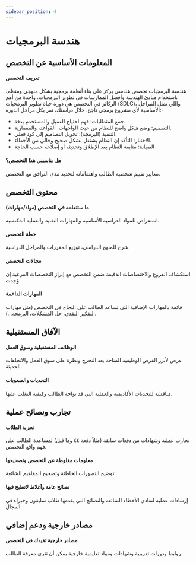 ```yaml
---
sidebar_position: 4
---
```


# هندسة البرمجيات

## المعلومات الأساسية عن التخصص
#### تعريف التخصص 

هندسة البرمجيات تخصص هندسي يركز على بناء أنظمة برمجية بشكل منهجي ومنظم، باستخدام مبادئ الهندسة وأفضل الممارسات في تطوير البرمجيات.
واحدة من أهم الركائز في التخصص هي دورة حياة تطوير البرمجيات (SDLC)، واللي تمثل المراحل الأساسية لأي مشروع برمجي ناجح.
خلال دراستك، تمر بكل مراحل الدورة:-
- جمع المتطلبات: فهم احتياج العميل والمستخدم بدقة.
-	التصميم: وضع هيكل واضح للنظام من حيث الواجهات، القواعد، والمعمارية.
-	التنفيذ (البرمجة): تحويل التصاميم إلى كود فعلي.
-	الاختبار: التأكد إن النظام يشتغل بشكل صحيح وخالي من الأخطاء.
-	الصيانة: متابعة النظام بعد الإطلاق وتحديثه أو إصلاحه حسب الحاجة

#### هل يناسبني هذا التخصص؟  
معايير تقييم شخصية الطالب واهتماماته لتحديد مدى التوافق مع التخصص.


## محتوى التخصص
#### ما ستتعلمه في التخصص (مواد/مهارات)  
استعراض للمواد الدراسية الأساسية والمهارات التقنية والعملية المكتسبة.

#### خطة التخصص  
شرح للمنهج الدراسي، توزيع المقررات والمراحل الدراسية.

#### مجالات التخصص  
استكشاف الفروع والاختصاصات الدقيقة ضمن التخصص مع إبراز التخصصات الفرعية إن وُجدت.

#### المهارات الداعمة  
قائمة بالمهارات الإضافية التي تساعد الطالب على النجاح في التخصص (مثل مهارات التفكير النقدي، حل المشكلات، البرمجة…).

## الآفاق المستقبلية
#### الوظائف المستقبلية وسوق العمل  
عرض لأبرز الفرص الوظيفية المتاحة بعد التخرج ونظرة على سوق العمل والاتجاهات الحديثة.

#### التحديات والصعوبات  
مناقشة للتحديات الأكاديمية والعملية التي قد تواجه الطالب وكيفية التغلب عليها.

## تجارب ونصائح عملية
#### تجربة الطلاب  
تجارب عملية وشهادات من دفعات سابقة (مثلاً دفعة ٤٤ وما قبل) لمساعدة الطالب على فهم واقع التخصص.

#### معلومات مغلوطة عن التخصص وتصحيحها  
توضيح التصورات الخاطئة وتصحيح المفاهيم الشائعة.

#### نصائح عامة وأغلاط لاتطيح فيها  
إرشادات عملية لتفادي الأخطاء الشائعة والنصائح التي يقدمها طلاب سابقون وخبراء في المجال.

## مصادر خارجية ودعم إضافي
#### مصادر خارجية تفيدك في التخصص  
روابط ودورات تدريبية وشهادات ومواد تعليمية خارجية يمكن أن تثري معرفة الطالب.
